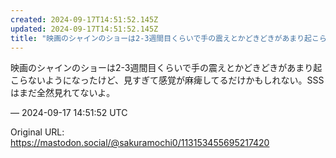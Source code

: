 ```yaml
---
created: 2024-09-17T14:51:52.145Z
updated: 2024-09-17T14:51:52.145Z
title: "映画のシャインのショーは2-3週間目くらいで手の震えとかどきどきがあまり起こらな[...]"
---
```


<p>映画のシャインのショーは2-3週間目くらいで手の震えとかどきどきがあまり起こらないようになったけど、見すぎて感覚が麻痺してるだけかもしれない。SSSはまだ全然見れてないよ。</p>

&mdash; 2024-09-17 14:51:52 UTC

Original URL: https://mastodon.social/@sakuramochi0/113153455695217420
